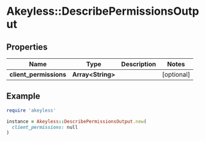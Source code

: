 # Akeyless::DescribePermissionsOutput

## Properties

| Name | Type | Description | Notes |
| ---- | ---- | ----------- | ----- |
| **client_permissions** | **Array&lt;String&gt;** |  | [optional] |

## Example

```ruby
require 'akeyless'

instance = Akeyless::DescribePermissionsOutput.new(
  client_permissions: null
)
```

